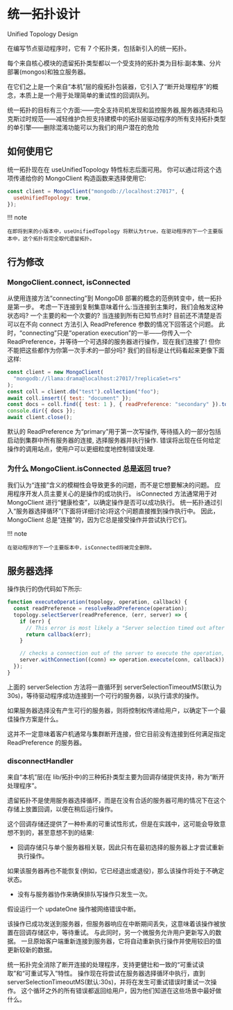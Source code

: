 # 统一拓扑设计

Unified Topology Design

在编写节点驱动程序时，它有 7 个拓扑类，包括新引入的统一拓扑。

每个来自核心模块的遗留拓扑类型都以一个受支持的拓扑类为目标:副本集、分片部署(mongos)和独立服务器。

在它们之上是一个来自“本机”层的瘦拓扑包装器，它引入了“断开处理程序”的概念，本质上是一个用于处理简单的重试性的回调队列。

统一拓扑的目标有三个方面:——完全支持司机发现和监控服务器,服务器选择和马克斯过时规范——减轻维护负担支持建模中的拓扑层驱动程序的所有支持拓扑类型的单引擎——删除混淆功能可以为我们的用户潜在的危险

## 如何使用它

统一拓扑现在在 useUnifiedTopology 特性标志后面可用。
你可以通过将这个选项传递给你的 MongoClient 构造函数来选择使用它:

```js
const client = MongoClient("mongodb://localhost:27017", {
  useUnifiedTopology: true,
});
```

!!! note

    在即将到来的小版本中，useUnifiedTopology 将默认为true，在驱动程序的下一个主要版本中，这个拓扑将完全取代遗留拓扑。

## 行为修改

### MongoClient.connect, isConnected

从使用连接方法“connecting”到 MongoDB 部署的概念的范例转变中，统一拓扑是第一步。
考虑一下连接到复制集意味着什么:当连接到主集时，我们会触发这种状态吗?
一个主要的和一个次要的?
当连接到所有已知节点时?
目前还不清楚是否可以在不向 connect 方法引入 ReadPreference 参数的情况下回答这个问题。
此时，“connecting”只是“operation execution”的一半——你传入一个 ReadPreference，并等待一个可选择的服务器进行操作，现在我们连接了!
但你不能把这些都作为你第一次手术的一部分吗?
我们的目标是让代码看起来更像下面这样:

```js
const client = new MongoClient(
  "mongodb://llama:drama@localhost:27017/?replicaSet=rs"
);
const coll = client.db("test").collection("foo");
await coll.insert({ test: "document" });
const docs = coll.find({ test: 1 }, { readPreference: "secondary" }).toArray();
console.dir({ docs });
await client.close();
```

默认的 ReadPreference 为“primary”用于第一次写操作, 等待插入的一部分包括启动到集群中所有服务器的连接, 选择服务器并执行操作.
错误将出现在任何给定操作的调用站点，使用户可以更细粒度地控制错误处理.

### 为什么 MongoClient.isConnected 总是返回 true?

我们认为“连接”含义的模糊性会导致更多的问题，而不是它想要解决的问题。
应用程序开发人员主要关心的是操作的成功执行。
isConnected 方法通常用于对 MongoClient 进行“健康检查”，以确定操作是否可以成功执行。
统一拓扑通过引入“服务器选择循环”(下面将详细讨论)将这个问题直接推到操作执行中。
因此，MongoClient 总是“连接”的，因为它总是接受操作并尝试执行它们。

!!! note

    在驱动程序的下一个主要版本中，isConnected将被完全删除。

## 服务器选择

操作执行的伪代码如下所示:

```js
function executeOperation(topology, operation, callback) {
  const readPreference = resolveReadPreference(operation);
  topology.selectServer(readPreference, (err, server) => {
    if (err) {
      // This error is most likely a "Server selection timed out after Xms"
      return callback(err);
    }

    // checks a connection out of the server to execute the operation, then checks it back in
    server.withConnection((conn) => operation.execute(conn, callback));
  });
}
```

上面的 serverSelection 方法将一直循环到 serverSelectionTimeoutMS(默认为 30s)，等待驱动程序成功连接到一个可行的服务器，以执行请求的操作。

如果服务器选择没有产生可行的服务器，则将控制权传递给用户，以确定下一个最佳操作方案是什么。

这并不一定意味着客户机通常与集群断开连接，但它目前没有连接到任何满足指定 ReadPreference 的服务器。

### disconnectHandler

来自“本机”层(在 lib/拓扑中)的三种拓扑类型主要为回调存储提供支持，称为“断开处理程序”。

遗留拓扑不是使用服务器选择循环，而是在没有合适的服务器可用的情况下在这个存储上放置回调，以便在稍后运行操作。

这个回调存储还提供了一种朴素的可重试性形式，但是在实践中，这可能会导致意想不到的，甚至意想不到的结果:

- 回调存储只与单个服务器相关联，因此只有在最初选择的服务器上才尝试重新执行操作。

如果该服务器再也不能恢复(例如，它已经退出或退役)，那么该操作将处于不确定状态。

- 没有与服务器协作来确保排队写操作只发生一次。

假设运行一个 updateOne 操作被网络错误中断。

该操作已成功发送到服务器，但服务器响应在中断期间丢失，这意味着该操作被放置在回调存储区中，等待重试。
与此同时，另一个微服务允许用户更新写入的数据。
一旦原始客户端重新连接到服务器，它将自动重新执行操作并使用较旧的值更新较新的数据。

统一拓扑完全消除了断开连接的处理程序，支持更健壮和一致的“可重试读取”和“可重试写入”特性。
操作现在将尝试在服务器选择循环中执行，直到 serverSelectionTimeoutMS(默认:30s)，并将在发生可重试错误时重试一次操作。
这个循环之外的所有错误都返回给用户，因为他们知道在这些场景中最好做什么。
